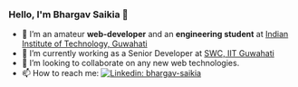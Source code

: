 ### Hello, I'm Bhargav Saikia 👋

- 🔭 I’m an amateur **web-developer** and an **engineering student** at [Indian Institute of Technology, Guwahati](https://www.iitg.ac.in/) 
- 🌱 I’m currently working as a Senior Developer at [SWC, IIT Guwahati](https://github.com/swciitg)
- 👯 I’m looking to collaborate on any new web technologies.
- 📫 How to reach me:
  [![Linkedin: bhargav-saikia](https://img.shields.io/badge/-bhargav-blue?style=flat-square&logo=Linkedin&logoColor=white&link=https://www.linkedin.com/in/bhargav-saikia1999/)](https://www.linkedin.com/in/bhargav-saikia1999/)


